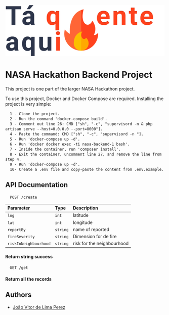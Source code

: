 <img src="/public/assets/logo-black.png">

# NASA Hackathon Backend Project

This project is one part of the larger NASA Hackathon project.

To use this project, Docker and Docker Compose are required. Installing the project is very simple:

```
  1 - Clone the project.
  2 - Run the command 'docker-compose build'.
  3 - Comment out line 26: CMD ["sh", "-c", "supervisord -n & php artisan serve --host=0.0.0.0 --port=8000"].
  4 - Paste the command: CMD ["sh", "-c", "supervisord -n "].
  5 - Run 'docker-compose up -d'.
  6 - Run 'docker docker exec -ti nasa-backend-1 bash'.
  7 - Inside the container, run 'composer install'.
  8 - Exit the container, uncomment line 27, and remove the line from step 4.
  9 - Run 'docker-compose up -d'.
  10- Create a .env file and copy-paste the content from .env.example.
```

## API Documentation

```http
  POST /create
```

| Parameter   | Type       | Description                  |
| :---------- | :--------- | :---------------------------------- |
| `lng` | `int` | latitude |
| `lat` | `int` | longitude |
| `reportBy` | `string` | name of reported  |
| `fireSeverity` | `string` | Dimension for de fire |
| `riskInNeighbourhood` | `string` | risk for the neighbourhood |

#### Return string success

```http
  GET /get
```

#### Return all the records



## Authors

- [João Vitor de Lima Perez](https://github.com/jotope94)
